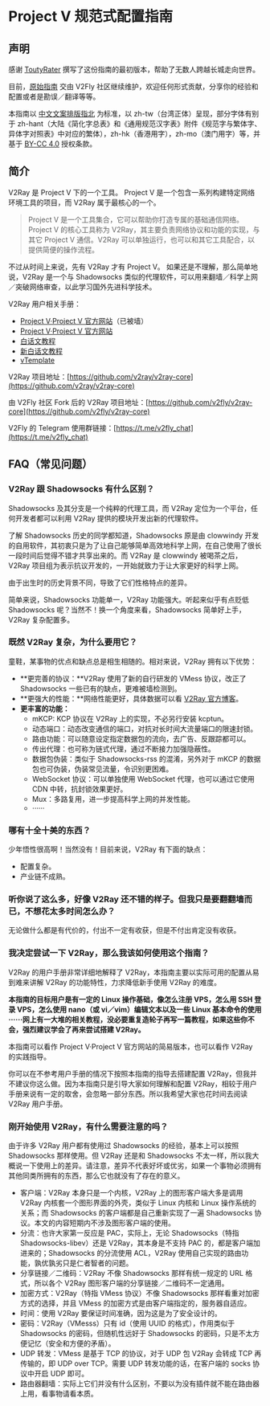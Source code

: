# Project V 规范式配置指南

## 声明

感谢 [ToutyRater](https://github.com/ToutyRater) 撰写了这份指南的最初版本，帮助了无数人跨越长城走向世界。

目前，[原始指南](https://github.com/ToutyRater/v2ray-guide) 交由 V2Fly 社区继续维护，欢迎任何形式贡献，分享你的经验和配置或者是勘误／翻译等等。

本指南以 [中文文案排版指北](https://github.com/sparanoid/chinese-copywriting-guidelines) 为标准，以 zh-tw（台湾正体）呈现，部分字体有别于 zh-hant（大陆《简化字总表》和《通用规范汉字表》附件《规范字与繁体字、异体字对照表》中对应的繁体），zh-hk（香港用字），zh-mo（澳门用字）等，并基于 [BY-CC 4.0](https://creativecommons.org/licenses/by/4.0/) 授权条款。

## 简介

V2Ray 是 Project V 下的一个工具。
Project V 是一个包含一系列构建特定网络环境工具的项目，而 V2Ray 属于最核心的一个。

> Project V 是一个工具集合，它可以帮助你打造专属的基础通信网络。Project V 的核心工具称为 V2Ray，其主要负责网络协议和功能的实现，与其它 Project V 通信。V2Ray 可以单独运行，也可以和其它工具配合，以提供简便的操作流程。

不过从时间上来说，先有 V2Ray 才有 Project V。
如果还是不理解，那么简单地说，V2Ray 是一个与 Shadowsocks 类似的代理软件，可以用来翻墙／科学上网／突破网络审查，以此学习国外先进科学技术。

V2Ray 用户相关手册：

* [Project V·Project V 官方网站](https://www.v2ray.com/)（已被墙）
* [Project V·Project V 官方网站](https://www.v2fly.org/)
* [白话文教程](https://toutyrater.github.io/)
* [新白话文教程](https://guide.v2fly.org/)
* [vTemplate](https://github.com/KiriKira/vTemplate)

V2Ray 项目地址：[https://github.com/v2ray/v2ray-core](https://github.com/v2ray/v2ray-core)

由 V2Fly 社区 Fork 后的 V2Ray 项目地址：[https://github.com/v2fly/v2ray-core](https://github.com/v2fly/v2ray-core)

V2Fly 的 Telegram 使用群链接：[https://t.me/v2fly_chat](https://t.me/v2fly_chat)


## FAQ（常见问题）

### V2Ray 跟 Shadowsocks 有什么区别？

Shadowsocks 及其分支是一个纯粹的代理工具，而 V2Ray 定位为一个平台，任何开发者都可以利用 V2Ray 提供的模块开发出新的代理软件。

了解 Shadowsocks 历史的同学都知道，Shadowsocks 原是由 clowwindy 开发的自用软件，其初衷只是为了让自己能够简单高效地科学上网，在自己使用了很长一段时间后觉得不错才共享出来的。而 V2Ray 是 clowwindy 被喝茶之后，V2Ray 项目组为表示抗议开发的，一开始就致力于让大家更好的科学上网。

由于出生时的历史背景不同，导致了它们性格特点的差异。

简单来说，Shadowsocks 功能单一，V2Ray 功能强大。听起来似乎有点贬低 Shadowsocks 呢？当然不！换一个角度来看，Shadowsocks 简单好上手，V2Ray 复杂配置多。

### 既然 V2Ray 复杂，为什么要用它？

童鞋，某事物的优点和缺点总是相生相随的。相对来说，V2Ray 拥有以下优势：

* **更完善的协议：**V2Ray 使用了新的自行研发的 VMess 协议，改正了 Shadowsocks 一些已有的缺点，更难被墙检测到。
* **更强大的性能：**网络性能更好，具体数据可以看 [V2Ray 官方博客](https://steemit.com/cn/@v2ray/3cjiux)。
* **更丰富的功能：**
    * mKCP: KCP 协议在 V2Ray 上的实现，不必另行安装 kcptun。
    * 动态端口：动态改变通信的端口，对抗对长时间大流量端口的限速封锁。
    * 路由功能：可以随意设定指定数据包的流向，去广告、反跟踪都可以。
    * 传出代理：也可称为链式代理，通过不断接力加强隐蔽性。
    * 数据包伪装：类似于 Shadowsocks-rss 的混淆，另外对于 mKCP 的数据包也可伪装，伪装常见流量，令识别更困难。
    * WebSocket 协议：可以单独使用 WebSocket 代理，也可以通过它使用 CDN 中转，抗封锁效果更好。
    * Mux：多路复用，进一步提高科学上网的并发性能。
    * ······

### 哪有十全十美的东西？

少年悟性很高啊！当然没有！目前来说，V2Ray 有下面的缺点：

* 配置复杂。
* 产业链不成熟。

### 听你说了这么多，好像 V2Ray 还不错的样子。但我只是要翻翻墙而已，不想花太多时间怎么办？

无论做什么都是有代价的，付出不一定有收获，但是不付出肯定没有收获。

### 我决定尝试一下 V2Ray，那么我该如何使用这个指南？

V2Ray 的用户手册非常详细地解释了 V2Ray，本指南主要以实际可用的配置从易到难来讲解 V2Ray 的功能特性，力求降低新手使用 V2Ray 的难度。

**本指南的目标用户是有一定的 Linux 操作基础，像怎么注册 VPS，怎么用 SSH 登录 VPS，怎么使用 nano（或 vi／vim）编辑文本以及一些 Linux 基本命令的使用······网上有一大堆的相关教程，没必要重复造轮子再写一篇教程，如果这些你不会，强烈建议学会了再来尝试搭建 V2Ray。**

本指南可以看作 Project V·Project V 官方网站的简易版本，也可以看作 V2Ray 的实践指导。

你可以在不参考用户手册的情况下按照本指南的指导去搭建配置 V2Ray，但我并不建议你这么做。因为本指南只是引导大家如何理解和配置 V2Ray，相较于用户手册来说有一定的取舍，会忽略一部分东西。所以我希望大家也花时间去阅读 V2Ray 用户手册。

### 刚开始使用 V2Ray，有什么需要注意的吗？

由于许多 V2Ray 用户都有使用过 Shadowsocks 的经验，基本上可以按照 Shadowsocks 那样使用。但 V2Ray 还是和 Shadowsocks 不太一样，所以我大概说一下使用上的差异。请注意，差异不代表好坏或优劣，如果一个事物必须拥有其他同类所拥有的东西，那么它也就没有了存在的意义。

* 客户端：V2Ray 本身只是一个内核，V2Ray 上的图形客户端大多是调用 V2Ray 内核套一个图形界面的外壳，类似于 Linux 内核和 Linux 操作系统的关系；而 Shadowsocks 的客户端都是自己重新实现了一遍 Shadowsocks 协议。本文的内容短期内不涉及图形客户端的使用。
* 分流：也许大家第一反应是 PAC，实际上，无论 Shadowsocks（特指 Shadowsocks-libev）还是 V2Ray，其本身是不支持 PAC 的，都是客户端加进来的；Shadowsocks 的分流使用 ACL，V2Ray 使用自己实现的路由功能，孰优孰劣只是仁者智者的问题。
* 分享链接／二维码：V2Ray 不像 Shadowsocks 那样有统一规定的 URL 格式，所以各个 V2Ray 图形客户端的分享链接／二维码不一定通用。
* 加密方式：V2Ray（特指 VMess 协议）不像 Shadowsocks 那样看重对加密方式的选择，并且 VMess 的加密方式是由客户端指定的，服务器自适应。
* 时间：使用 V2Ray 要保证时间准确，因为这是为了安全设计的。
* 密码：V2Ray（VMesss）只有 id（使用 UUID 的格式），作用类似于 Shadowsocks 的密码，但随机性远好于 Shadowsocks 的密码，只是不太方便记忆（安全和方便的矛盾）。
* UDP 转发：VMess 是基于 TCP 的协议，对于 UDP 包 V2Ray 会转成 TCP 再传输的，即 UDP over TCP。需要 UDP 转发功能的话，在客户端的 socks 协议中开启 UDP 即可。
* 路由器翻墙：实际上它们并没有什么区别，不要以为没有插件就不能在路由器上用，看事物请看本质。
